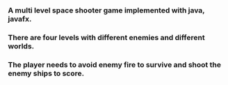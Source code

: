 ### A multi level space shooter game implemented with java, javafx.
### There are four levels with different enemies and different worlds.
### The player needs to avoid enemy fire to survive and shoot the enemy ships to score.
